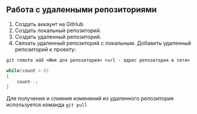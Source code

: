## **Работа с удаленными репозиториями**
1. Создать аккаунт на GitHub
2. Создать локальный репозиторий.
3. Создать удаленный репозиторий.
4. Связать удаленный репозиторий с локальным.
Добавить удаленный репозиторий к проекту:
```
git remote add <Имя для репозитория> <url - адрес репозитория в сети>
```
```C#
while(count > 0)
{
    count--;
}
```
Для получения и слияния изменений из удаленного репозитория используется команда `git pull`
